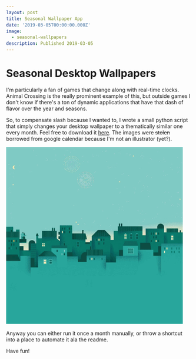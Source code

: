 ```yaml
---
layout: post
title: Seasonal Wallpaper App
date: '2019-03-05T00:00:00.000Z'
image:
  - seasonal-wallpapers
description: Published 2019-03-05
---
```


# Seasonal Desktop Wallpapers

I'm particularly a fan of games that change along with real-time clocks. Animal Crossing is the really prominent example of this, but outside games I don't know if there's a ton of dynamic applications that have that dash of flavor over the year and seasons.

So, to compensate slash because I wanted to, I wrote a small python script that simply changes your desktop wallpaper to a thematically similar one every month. Feel free to download it [here](https://github.com/AlinaWithAFace/seasonal-desktop-wallpapers). The images were ~~stolen~~ borrowed from google calendar because I'm not an illustrator \(yet?\).

![](../.gitbook/assets/seasonal-wallpapers.gif)

Anyway you can either run it once a month manually, or throw a shortcut into a place to automate it ala the readme.

Have fun!

